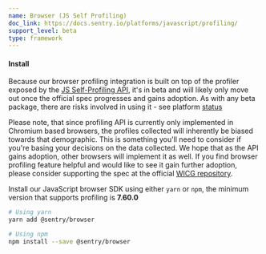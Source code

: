 ```yaml
---
name: Browser (JS Self Profiling)
doc_link: https://docs.sentry.io/platforms/javascript/profiling/
support_level: beta
type: framework
---
```


#### Install

Because our browser profiling integration is built on top of the profiler exposed by the [JS Self-Profiling API](https://wicg.github.io/js-self-profiling/), it's in beta and will likely only move out once the official spec progresses and gains adoption. As with any beta package, there are risks involved in using it - see platform [status](https://chromestatus.com/feature/5170190448852992)

Please note, that since profiling API is currently only implemented in Chromium based browsers, the profiles collected will inherently be biased towards that demographic. This is something you'll need to consider if you're basing your decisions on the data collected. We hope that as the API gains adoption, other browsers will implement it as well. If you find browser profiling feature helpful and would like to see it gain further adoption, please consider supporting the spec at the official [WICG repository](https://github.com/WICG/js-self-profiling).

Install our JavaScript browser SDK using either `yarn` or `npm`, the minimum version that supports profiling is **7.60.0**

```bash
# Using yarn
yarn add @sentry/browser

# Using npm
npm install --save @sentry/browser
```
